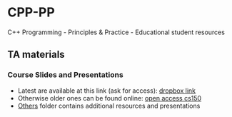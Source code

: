 # CPP-PP
C++ Programming - Principles &amp; Practice - Educational student resources

## TA materials

### Course Slides and Presentations
- Latest are available at this link (ask for access): [dropbox link](https://www.dropbox.com/sh/52r6jyhc3bjwxuj/AABL3pvx3279Cz2MYyOdTUa8a?dl=0)
- Otherwise older ones can be found online: [open access cs150](https://opencourses.uoc.gr/courses/course/view.php?id=219)
- [Others](./others/) folder contains additional resources and presentations